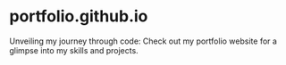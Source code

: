 # portfolio.github.io
Unveiling my journey through code: Check out my portfolio website for a glimpse into my skills and projects.

